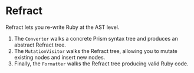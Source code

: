 # Refract

Refract lets you re-write Ruby at the AST level.

1. The `Converter` walks a concrete Prism syntax tree and produces an abstract Refract tree.
2. The `MutationVisitor` walks the Refract tree, allowing you to mutate existing nodes and insert new nodes.
3. Finally, the `Formatter` walks the Refract tree producing valid Ruby code.
